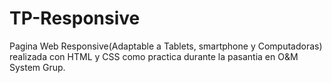 # TP-Responsive
Pagina Web Responsive(Adaptable a Tablets, smartphone y Computadoras) realizada con HTML y CSS 
como practica durante la pasantia en O&M System Grup.  
